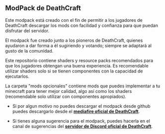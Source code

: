 ## ModPack de DeathCraft

Este modpack está creado con el fin de permitir a los jugadores de DeathCraft descargar los mods con facilidad y confianza para que puedan disfrutar del servidor.

El modpack fue creado junto a los pioneros de DeathCraft, quienes ayudaron a dar forma a él sugiriendo y votando; siempre se adaptará al gusto de la comunidad.

Este repositorio contiene shaders y resource packs recomendados para que los jugadores obtengan una buena experiencia. Es recomendable utilizar shaders solo si se tienen componentes con la capacidad de ejecutarlos.

La carpeta "mods opcionales" contiene mods que puedes implementar a tu minecraft para tener mejor calidad, algo así como los shaders (recomendable solo utilizar con componentes apropiados).

- Si por algun motivo no puedes descargar el modpack desde github puedes descargarlo desde el [**mediafire oficial de DeathCraft**](https://www.mediafire.com/file/wqzzp3h2st821ek/deathcraft.zip/file).

- Si tienes alguna sugerencia para el modpack, puedes hacerla en el canal de sugerencias del [**servidor de Discord oficial de DeathCraft**](https://discord.gg/8Wgc9ftGg7).
